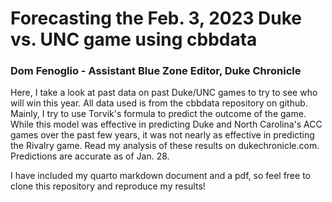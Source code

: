 # Forecasting the Feb. 3, 2023 Duke vs. UNC game using cbbdata
### Dom Fenoglio - Assistant Blue Zone Editor, Duke Chronicle
Here, I take a look at past data on past Duke/UNC games to try to see who will win this year. All data used is from the cbbdata repository on github. Mainly, I try to use Torvik's formula to predict the outcome of the game. While this model was effective in predicting Duke and North Carolina's ACC games over the past few years, it was not nearly as effective in predicting the Rivalry game. Read my analysis of these results on dukechronicle.com. Predictions are accurate as of Jan. 28.

I have included my quarto markdown document and a pdf, so feel free to clone this repository and reproduce my results!
